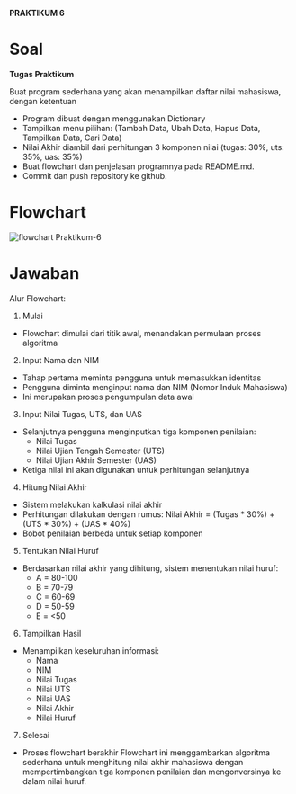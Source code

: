 **PRAKTIKUM 6**
# Soal
**Tugas Praktikum**

Buat program sederhana yang akan menampilkan daftar nilai mahasiswa, dengan ketentuan
- Program dibuat dengan menggunakan Dictionary
- Tampilkan menu pilihan: (Tambah Data, Ubah Data, Hapus Data, Tampilkan Data, Cari Data)
- Nilai Akhir diambil dari perhitungan 3 komponen nilai (tugas: 30%, uts: 35%, uas: 35%)
- Buat flowchart dan penjelasan programnya pada README.md. 
- Commit dan push repository ke github.

# Flowchart
![flowchart Praktikum-6](https://github.com/user-attachments/assets/686c1995-5c66-4530-b35d-e8687abe7a74)

# Jawaban
Alur Flowchart:

1. Mulai
- Flowchart dimulai dari titik awal, menandakan permulaan proses algoritma
2. Input Nama dan NIM
- Tahap pertama meminta pengguna untuk memasukkan identitas
- Pengguna diminta menginput nama dan NIM (Nomor Induk Mahasiswa)
- Ini merupakan proses pengumpulan data awal
3. Input Nilai Tugas, UTS, dan UAS
- Selanjutnya pengguna menginputkan tiga komponen penilaian:
  - Nilai Tugas
  - Nilai Ujian Tengah Semester (UTS)
  - Nilai Ujian Akhir Semester (UAS)
- Ketiga nilai ini akan digunakan untuk perhitungan selanjutnya
4. Hitung Nilai Akhir
- Sistem melakukan kalkulasi nilai akhir
- Perhitungan dilakukan dengan rumus: Nilai Akhir = (Tugas * 30%) + (UTS * 30%) + (UAS * 40%)
- Bobot penilaian berbeda untuk setiap komponen
5. Tentukan Nilai Huruf
- Berdasarkan nilai akhir yang dihitung, sistem menentukan nilai huruf:
  - A = 80-100
  - B = 70-79
  - C = 60-69
  - D = 50-59
  - E = <50
6. Tampilkan Hasil
- Menampilkan keseluruhan informasi:
  - Nama
  - NIM
  - Nilai Tugas
  - Nilai UTS
  - Nilai UAS
  - Nilai Akhir
  - Nilai Huruf
7. Selesai
- Proses flowchart berakhir
Flowchart ini menggambarkan algoritma sederhana untuk menghitung nilai akhir mahasiswa dengan mempertimbangkan tiga komponen penilaian dan mengonversinya ke dalam nilai huruf.
